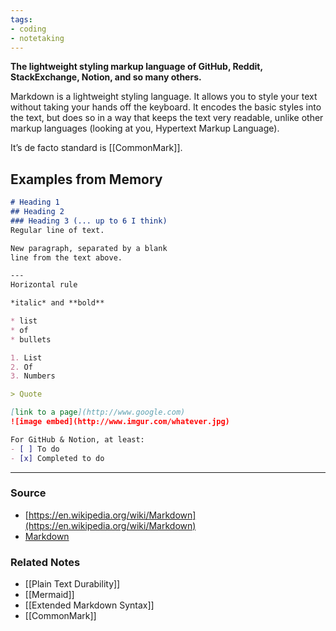 ```yaml
---
tags:
- coding
- notetaking
---
```

**The lightweight styling markup language of GitHub, Reddit, StackExchange, Notion, and so many others.**

Markdown is a lightweight styling language. It allows you to style your text without taking your hands off the keyboard. It encodes the basic styles into the text, but does so in a way that keeps the text very readable, unlike other markup languages (looking at you, Hypertext Markup Language).

It’s de facto standard is [[CommonMark]]. 

## Examples from Memory

```markdown
# Heading 1
## Heading 2
### Heading 3 (... up to 6 I think)
Regular line of text.

New paragraph, separated by a blank 
line from the text above.

--- 
Horizontal rule

*italic* and **bold**

* list
* of
* bullets

1. List
2. Of
3. Numbers

> Quote

[link to a page](http://www.google.com)
![image embed](http://www.imgur.com/whatever.jpg)

For GitHub & Notion, at least:
- [ ] To do
- [x] Completed to do
```

---
### Source
- [https://en.wikipedia.org/wiki/Markdown](https://en.wikipedia.org/wiki/Markdown)
- [Markdown](https://en.wikipedia.org/wiki/Markdown)

### Related Notes
- [[Plain Text Durability]]
- [[Mermaid]] 
- [[Extended Markdown Syntax]] 
- [[CommonMark]]